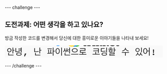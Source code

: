 \--- challenge \---

## 도전과제: 어떤 생각을 하고 있나요?

방금 작성한 코드를 변경해서 당신에 대한 흥미로운 이야기들을 나타내 보세요!

![스크린샷](images/me-mind.png)

\--- /challenge \---